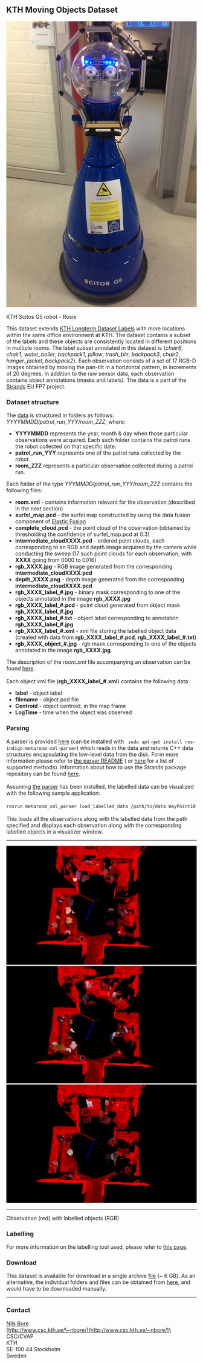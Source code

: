 KTH Moving Objects Dataset
--------------------------

![](images/kth_lt_moving/Robot_s.png)

KTH Scitos G5 robot - Rosie

This dataset extends [KTH Longterm Dataset Labels](kth_lt_labels) with more locations within the same office environment at KTH. The dataset contains a subset of the labels and these objects are consistently located in different positions in multiple rooms. The label subset annotated in this dataset is {*chair6*, *chair1*, *water\_boiler*, *backpack1*, *pillow*, *trash\_bin*, *backpack3*, *chair2*, *hanger\_jacket*, *backpack2*}. Each observation consists of a set of 17 RGB-D images obtained by moving the pan-tilt in a horizontal pattern, in increments of 20 degrees. In addition to the raw sensor data, each observation contains object annotations (masks and labels). The data is a part of the [Strands](http://strands.acin.tuwien.ac.at/index.html) EU FP7 project.

### Dataset structure

The [data](https://strands.pdc.kth.se/public/KTH_longterm_dataset_labels) is structured in folders as follows: *YYYYMMDD/patrol\_run\_YYY/room\_ZZZ*, where:

-   **YYYYMMDD** represents the year, month & day when those particular observations were acquired. Each such folder contains the patrol runs the robot collected on that specific date.
-   **patrol\_run\_YYY** represents one of the patrol runs collected by the robot.
-   **room\_ZZZ** represents a particular observation collected during a patrol run.

Each folder of the type *YYYMMDD/patrol\_run\_YYY/room\_ZZZ* contains the following files:

-   **room.xml** - contains information relevant for the observation (described in the next section)
-   **surfel\_map.pcd** - the surfel map constructed by using the data fusion component of [Elastic Fusion](https://github.com/mp3guy/ElasticFusion)
-   **complete\_cloud.pcd** - the point cloud of the observation (obtained by thresholding the confidence of surfel\_map.pcd at 0.3)
-   **intermediate\_cloudXXXX.pcd** - ordered point clouds, each corresponding to an RGB and depth image acquired by the camera while conducting the sweep (17 such point clouds for each observation, with **XXXX** going from 0000 to 0016)
-   **rgb\_XXXX.jpg** - RGB image generated from the corresponding **intermediate\_cloudXXXX.pcd**
-   **depth\_XXXX.png** - depth image generated from the corresponding **intermediate\_cloudXXXX.pcd**
-   **rgb\_XXXX\_label\_\#.jpg** - binary mask corresponding to one of the objects annotated in the image **rgb\_XXXX.jpg**
-   **rgb\_XXXX\_label\_\#.pcd** - point cloud generated from object mask **rgb\_XXXX\_label\_\#.jpg**
-   **rgb\_XXXX\_label\_\#.txt** - object label corresponding to annotation **rgb\_XXXX\_label\_\#.jpg**
-   **rgb\_XXXX\_label\_\#.xml** - xml file storing the labelled object data (created with data from **rgb\_XXXX\_label\_\#.pcd**, **rgb\_XXXX\_label\_\#.txt**)
-   **rgb\_XXXX\_object\_\#.jpg** - rgb mask corresponding to one of the objects annotated in the image **rgb\_XXXX.jpg**

The description of the *room.xml* file accompanying an observation can be found [here](kth_lt). \
\
 Each object xml file (**rgb\_XXXX\_label\_\#.xml**) contains the following data:

-   **label** - object label
-   **filename** - object pcd file
-   **Centroid** - object centroid, in the map frame
-   **LogTime** - time when the object was observed

### Parsing

A parser is provided [here](https://github.com/strands-project/strands_3d_mapping/tree/hydro-devel/metaroom_xml_parser) (can be installed with ` sudo apt-get install ros-indigo-metaroom-xml-parser`) which reads in the data and returns C++ data structures encapsulating the low-level data from the disk. Form more information please refer to [the parser README](https://github.com/strands-project/strands_3d_mapping/tree/hydro-devel/metaroom_xml_parser) ( or [here](https://github.com/strands-project/strands_3d_mapping/blob/hydro-devel/metaroom_xml_parser/include/metaroom_xml_parser/load_utilities.h) for a list of supported methods). Information about how to use the Strands package repository can be found [here](https://github.com/strands-project-releases/strands-releases/wiki). \
\
 Assuming [the parser](https://github.com/strands-project/strands_3d_mapping/tree/hydro-devel/metaroom_xml_parser) has been installed, the labelled data can be visualized with the following sample application: \
\
 ` rosrun metaroom_xml_parser load_labelled_data /path/to/data WayPoint10 ` \
\
 This loads all the observations along with the labelled data from the path specified and displays each observation along with the corresponding labelled objects in a visualizer window.

  -------------------------------- -------------------------------- --------------------------------
  ![](images/kth_lt_moving/labelled1.png)   ![](images/kth_lt_moving/labelled2.png)   ![](images/kth_lt_moving/labelled3.png)
  -------------------------------- -------------------------------- --------------------------------

Observation (red) with labelled objects (RGB)

### Labelling

For more information on the labelling tool used, please refer to [this page](https://github.com/RaresAmbrus/strands_3d_mapping/tree/metric_map_labelling/labelling).

### Download

This dataset is available for download in a single archive [file](https://strands.pdc.kth.se/public/KTH_labelled_moving_objects.tar.gz) (\~ 6 GB). As an alternative, the individual folders and files can be obtained from [here](https://strands.pdc.kth.se/public/KTH_labelled_moving_objects), and would have to be downloaded manually.

* * * * *

### Contact

[Nils Bore](mailto:nbore@kth.se)\
 [http://www.csc.kth.se/\~nbore/](http://www.csc.kth.se/~nbore/)\
 CSC/CVAP\
 KTH\
 SE-100 44 Stockholm\
 Sweden
